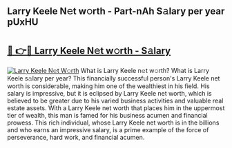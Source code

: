 ## Larry Keele N𝚎t w𝚘rth - Part-nAh S𝚊lary per year pUxHU

# <h2><a href="http://gc20dni.nevu.top/?p=Larry+Keele">🔗 👉🔴 Larry Keele N𝚎t w𝚘rth - S𝚊lary</a></h2>

[![Larry Keele N𝚎t W𝚘rth](https://i.imgur.com/Oavwk0R.jpeg)](http://gc20dni.nevu.top/?p=Larry+Keele)
What is Larry Keele n𝚎t w𝚘rth? What is Larry Keele s𝚊lary per year?
This financially successful person's Larry Keele net worth is considerable, making him one of the wealthiest in his field. His salary is impressive, but it is eclipsed by Larry Keele net worth, which is believed to be greater due to his varied business activities and valuable real estate assets. With a Larry Keele net worth that places him in the uppermost tier of wealth, this man is famed for his business acumen and financial prowess. This rich individual, whose Larry Keele net worth is in the billions and who earns an impressive salary, is a prime example of the force of perseverance, hard work, and financial acumen.
